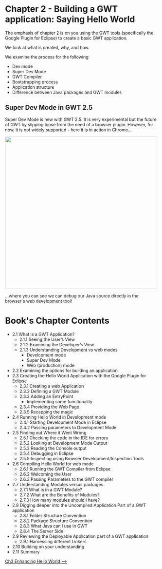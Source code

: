 # Chapter 2 - Building a GWT application: Saying Hello World #

The emphasis of chapter 2 is on you using the GWT tools (specifically the Google Plugin for Eclipse) to create a basic GWT application.



We look at what is created, why, and how.



We examine the process for the following:

  * Dev mode
  * Super Dev Mode
  * GWT Compiler
  * Bootstrapping process
  * Application structure
  * Difference between Java packages and GWT modules

## Super Dev Mode in GWT 2.5 ##
Super Dev Mode is new with GWT 2.5.  It is very experimental but the future of GWT by slipping loose from the need of a browser plugin.  However, for now, it is not widely supported - here it is in action in Chrome...

<img src='http://gwtinaction2.googlecode.com/svn/wiki/images/ch02/Super%20dev%20mode.png' width='500px' />

...where you can see we can debug our Java source directly in the browser's web development tool!

# Book's Chapter Contents #
  * 2.1	What is a GWT Application?
    * 2.1.1	Seeing the User’s View
    * 2.1.2	Examining the Developer’s View
    * 2.1.3	Understanding Development vs web modes
      * Development mode
      * Super Dev Mode
      * Web (production) mode
  * 2.2	Examining the options for building an application
  * 2.3	Creating the Hello World Application with the Google Plugin for Eclipse
    * 2.3.1	Creating a web Application
    * 2.3.2	Defining a GWT Module
    * 2.3.3	Adding an EntryPoint
      * Implementing some functionality
    * 2.3.4	Providing the Web Page
    * 2.3.5	Recapping the magic
  * 2.4	Running Hello World in Development mode
    * 2.4.1	Starting Development Mode in Eclipse
    * 2.4.2	Passing parameters to Development Mode
  * 2.5	Finding out Where it Went Wrong
    * 2.5.1	Checking the code in the IDE for errors
    * 2.5.2	Looking at Development Mode Output
    * 2.5.3	Reading the Console output
    * 2.5.4	Debugging in Eclipse
    * 2.5.5	Inspecting using Browser Development/Inspection Tools
  * 2.6	Compiling Hello World for web mode
    * 2.6.1	Running the GWT Compiler from Eclipse
    * 2.6.2	Welcoming the User
    * 2.6.3	Passing Parameters to the GWT compiler
  * 2.7	Understanding Modules versus packages
    * 2.7.1	What is in a GWT Module?
    * 2.7.2	What are the Benefits of Modules?
    * 2.7.3	How many modules should i have?
  * 2.8	Digging deeper into the Uncompiled Application Part of a GWT application
    * 2.8.1	Folder Structure Convention
    * 2.8.2	Package Structure Convention
    * 2.8.3	What Java can I use in GWT
    * 2.8.4	The Server Side
  * 2.9	Reviewing the Deployable Application part of a GWT application
    * 2.9.1	Harnessing different Linkers
  * 2.10	Building on your understanding
  * 2.11	Summary

[Ch3 Enhancing Hello World -->](EnhancingApp.md)
